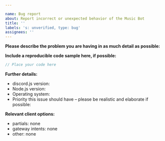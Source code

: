 ```yaml
---

name: Bug report
about: Report incorrect or unexpected behavior of the Music Bot
title: ''
labels: 's: unverified, type: bug'
assignees: ''
---
```

<!-- Use Discord for questions: https://discord.gg/a9SHDpD -->

**Please describe the problem you are having in as much detail as possible:**

**Include a reproducible code sample here, if possible:**

```js
// Place your code here
```

**Further details:**

- discord.js version:
- Node.js version:
- Operating system:
- Priority this issue should have – please be realistic and elaborate if possible:

**Relevant client options:**

- partials: none
- gateway intents: none
- other: none

<!--
Remove the comment and fill out the commit hash if this applies to you:
(While it's not a requirement to test your issue on the master branch, it would make fixing the problem a lot easier for us, so please do so if possible.)

-->
